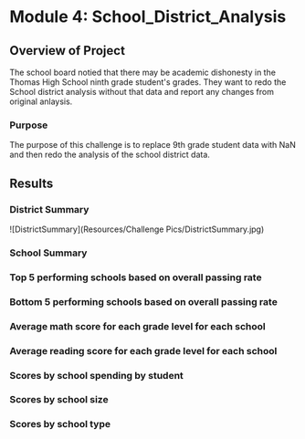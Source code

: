 # Module 4: School_District_Analysis

## Overview of Project
The school board notied that there may be academic dishonesty in the Thomas High School ninth grade student's grades. They want to redo the School district analysis without that data and report any changes from original anlaysis.

### Purpose 
The purpose of this challenge is to replace 9th grade student data with NaN and then redo the analysis of the school district data.

## Results
### District Summary
![DistrictSummary](Resources/Challenge Pics/DistrictSummary.jpg)

### School Summary

### Top 5 performing schools based on overall passing rate

### Bottom 5 performing schools based on overall passing rate
### Average math score for each grade level for each school
### Average reading score for each grade level for each school
### Scores by school spending by student
### Scores by school size
### Scores by school type

